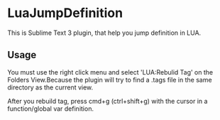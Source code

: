 # LuaJumpDefinition
This is Sublime Text 3 plugin, that help you jump definition in LUA.
## Usage
You must use the right click menu and select 'LUA:Rebulid Tag' on the Folders View.Because the plugin will try to find a .tags file in the same directory as the current view.

After you rebuild tag, press cmd+g (ctrl+shift+g) with the cursor in a function/global var definition.

